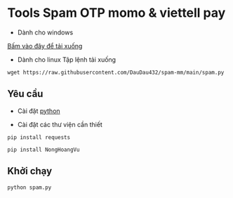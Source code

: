 # Tools Spam OTP momo & viettell pay
- Dành cho windows

[Bấm vào đây để tải xuống](https://github.com/DauDau432/spam-mm/blob/main/spam.exe?raw=true)
- Dành cho linux
Tập lệnh tải xuống
```
wget https://raw.githubusercontent.com/DauDau432/spam-mm/main/spam.py
```
## Yêu cầu
- Cài đặt [python](https://www.python.org/downloads/windows/)

- Cài đặt các thư viện cần thiết
```
pip install requests
```
```
pip install NongHoangVu
```
## Khởi chạy
```
python spam.py
```
